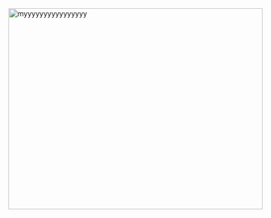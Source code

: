 
<div>
  <a href="/">
    <img align="right" alt="myyyyyyyyyyyyyyyy" src="https://github.com/abhisheknaiidu/abhisheknaiidu/blob/master/code.gif?raw=true" width="100%" height="400" />
  </a>
</div>

<pre>  
- 👋 Hi, I’m @soomtochukwu

- 👀 I’m interested in web2 and web3

- 🌱 I’m a practicing web3 [developer](https://www.linkedin.com/in/somtochukwu-ko/)

- 💞️ I’m seeking a challenging
position with seasoned professionals and clients in a fast-paced environment

- 📫 How to reach me: 
    - <a href="https://x.com/tweetSomto">𝕏</a>
    - <a href="https://wa.me/2348165261759"> ![WhatsApp logo]([wl.png](https://github.com/soomtochukwu/soomtochukwu/blob/main/wl.png)) </a> 
</pre>

<!---
soomtochukwu/soomtochukwu is a ✨ special ✨ repository because its `README.md` (this file) appears on your GitHub profile.
You can click the Preview link to take a look at your changes.
--->
